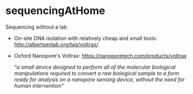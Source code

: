 # sequencingAtHome
Sequencing without a lab

- On-site DNA isolation with relatively cheap and small tools: http://albertsenlab.org/tag/voltrax/
- Oxford Nanopore's Voltrax: https://nanoporetech.com/products/voltrax

  _"a small device designed to perform all of the molecular biological manipulations required to convert a raw biological sample to a form ready for analysis on a nanopore sensing device, without the need for human intervention"_

